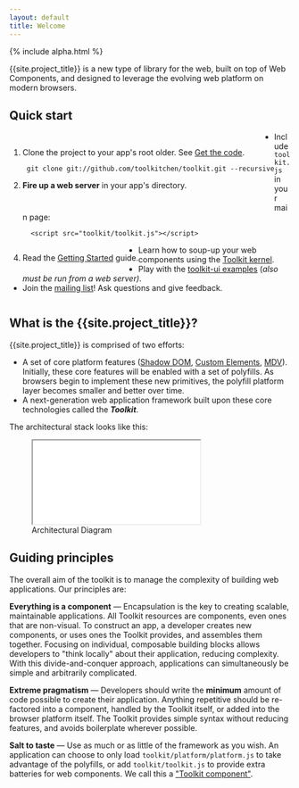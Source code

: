 ```yaml
---
layout: default
title: Welcome
---
```


<style>
ol {
  float: left;
}
.codescreenshot {
  height: 250px;
  width: auto;
  border: none;
  display: none;
}
</style>

{% include alpha.html %}

<p class="lead">
{{site.project_title}} is a new type of library for the web, built on top of Web Components,
and designed to leverage the evolving web platform on modern browsers.
</p>

## Quick start

1. Clone the project to your app's root older. See [Get the code](/getting-the-code.html).

        git clone git://github.com/toolkitchen/toolkit.git --recursive

2. **Fire up a web server** in your app's directory.
- Include `toolkit.js` in your main page:

        <script src="toolkit/toolkit.js"></script>

4. Read the [Getting Started](/getting-started.html) guide.
- Learn how to soup-up your web components using the [Toolkit kernel](/toolkit-kernel-explainer.html).
- Play with the [toolkit-ui examples](https://github.com/toolkitchen/toolkit-ui) (*also must be run from a web server)*.
- Join the [mailing list](/discuss.html)! Ask questions and give feedback.

<p style="float:left;margin-left:10px;">
  <img class="codescreenshot" src="http://instacod.es/file/72206" alt="Custom element markup" title="Custom element markup">
</p>

<h2 style="clear:both;">What is the {{site.project_title}}?</h2>

{{site.project_title}} is comprised of two efforts:

- A set of core platform features ([Shadow DOM](/platform/shadow-dom.html),
[Custom Elements](/platform/custom-elements.html), [MDV](/platform/mdv.html)).
Initially, these core features will be enabled with a set of polyfills. As browsers
begin to implement these new primitives, the polyfill platform layer becomes smaller and better over time.
- A next-generation web application framework built upon these core technologies called the **_Toolkit_**.

The architectural stack looks like this:

<figure id="architecture-diagram">
  <!-- <img src="/images/architecture-diagram.svg" alt="Architecture Diagram" titld="Architecture Diagram"> -->
  <iframe src="/images/architecture-diagram.svg?{{'now' | date: "%Y%m%d"}}" seamless></iframe>
  <figcaption>Architectural Diagram</figcaption>
</figure>

## Guiding principles

The overall aim of the toolkit is to manage the complexity of building web applications. Our principles are:

**Everything is a component** — Encapsulation is the key to creating scalable, maintainable applications. All Toolkit resources are components, even ones that are non-visual. To construct an app, a developer creates new components, or uses ones the Toolkit provides, and assembles them together. Focusing on individual, composable building blocks allows developers to "think locally" about their application, reducing complexity. With this divide-and-conquer approach, applications can simultaneously be simple and arbitrarily complicated.

**Extreme pragmatism** — Developers should write the **minimum** amount of code possible to create their application. Anything repetitive should be re-factored into a component, handled by the Toolkit itself, or added into the browser platform itself. The Toolkit provides simple syntax without reducing features, and avoids boilerplate wherever possible.

**Salt to taste** —  Use as much or as little of the framework as you wish. An application can choose to only load `toolkit/platform/platform.js` to take advantage of the polyfills, or add `toolkit/toolkit.js` to
provide extra batteries for web components. We call this a ["Toolkit component"](/toolkit-kernel-explainer.html).

